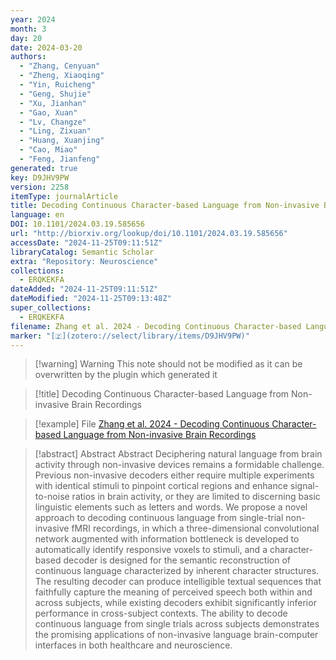 ```yaml
---
year: 2024
month: 3
day: 20
date: 2024-03-20
authors:
  - "Zhang, Cenyuan"
  - "Zheng, Xiaoqing"
  - "Yin, Ruicheng"
  - "Geng, Shujie"
  - "Xu, Jianhan"
  - "Gao, Xuan"
  - "Lv, Changze"
  - "Ling, Zixuan"
  - "Huang, Xuanjing"
  - "Cao, Miao"
  - "Feng, Jianfeng"
generated: true
key: D9JHV9PW
version: 2258
itemType: journalArticle
title: Decoding Continuous Character-based Language from Non-invasive Brain Recordings
language: en
DOI: 10.1101/2024.03.19.585656
url: "http://biorxiv.org/lookup/doi/10.1101/2024.03.19.585656"
accessDate: "2024-11-25T09:11:51Z"
libraryCatalog: Semantic Scholar
extra: "Repository: Neuroscience"
collections:
  - ERQKEKFA
dateAdded: "2024-11-25T09:11:51Z"
dateModified: "2024-11-25T09:13:48Z"
super_collections:
  - ERQKEKFA
filename: Zhang et al. 2024 - Decoding Continuous Character-based Language from Non-invasive Brain Recordings
marker: "[🇿](zotero://select/library/items/D9JHV9PW)"
---
```


>[!warning] Warning
> This note should not be modified as it can be overwritten by the plugin which generated it

> [!title] Decoding Continuous Character-based Language from Non-invasive Brain Recordings

> [!example] File
> [Zhang et al. 2024 - Decoding Continuous Character-based Language from Non-invasive Brain Recordings](Zhang%20et%20al.%202024%20-%20Decoding%20Continuous%20Character-based%20Language%20from%20Non-invasive%20Brain%20Recordings.pdf)

> [!abstract] Abstract
> Abstract
>           Deciphering natural language from brain activity through non-invasive devices remains a formidable challenge. Previous non-invasive decoders either require multiple experiments with identical stimuli to pinpoint cortical regions and enhance signal-to-noise ratios in brain activity, or they are limited to discerning basic linguistic elements such as letters and words. We propose a novel approach to decoding continuous language from single-trial non-invasive fMRI recordings, in which a three-dimensional convolutional network augmented with information bottleneck is developed to automatically identify responsive voxels to stimuli, and a character-based decoder is designed for the semantic reconstruction of continuous language characterized by inherent character structures. The resulting decoder can produce intelligible textual sequences that faithfully capture the meaning of perceived speech both within and across subjects, while existing decoders exhibit significantly inferior performance in cross-subject contexts. The ability to decode continuous language from single trials across subjects demonstrates the promising applications of non-invasive language brain-computer interfaces in both healthcare and neuroscience.

